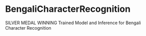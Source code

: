 # BengaliCharacterRecognition
 SILVER MEDAL WINNING Trained Model and Inference for Bengali Character Recognition
